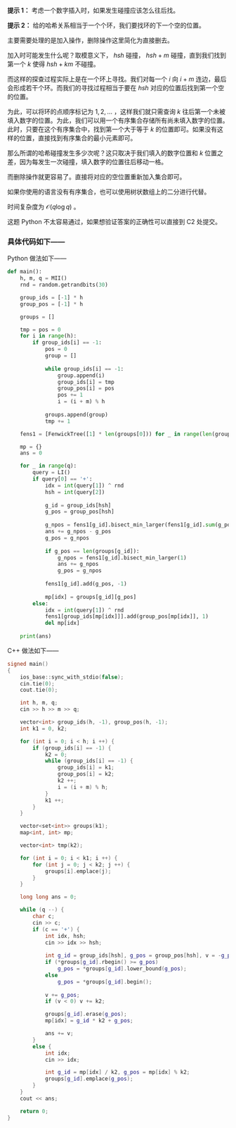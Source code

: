 **提示 1：** 考虑一个数字插入时，如果发生碰撞应该怎么往后找。

**提示 2：** 给的哈希关系相当于一个个环，我们要找环的下一个空的位置。

主要需要处理的是加入操作，删除操作这里简化为直接删去。

加入时可能发生什么呢？取模意义下， $hsh$ 碰撞， $hsh+m$ 碰撞，直到我们找到第一个 $k$ 使得 $hsh+km$ 不碰撞。

而这样的探查过程实际上是在一个环上寻找。我们对每一个 $i$ 向 $i+m$ 连边，最后会形成若干个环。而我们的寻找过程相当于要在 $hsh$ 对应的位置后找到第一个空的位置。

为此，可以将环的点顺序标记为 $1,2,\dots$ ，这样我们就只需查询 $k$ 往后第一个未被填入数字的位置。为此，我们可以用一个有序集合存储所有尚未填入数字的位置。此时，只要在这个有序集合中，找到第一个大于等于 $k$ 的位置即可。如果没有这样的位置，直接找到有序集合的最小元素即可。

那么所谓的哈希碰撞发生多少次呢？这只取决于我们填入的数字位置和 $k$ 位置之差，因为每发生一次碰撞，填入数字的位置往后移动一格。

而删除操作就更容易了。直接将对应的空位置重新加入集合即可。

如果你使用的语言没有有序集合，也可以使用树状数组上的二分进行代替。

时间复杂度为 $\mathcal{O}(q\log q)$ 。

这题 Python 不太容易通过，如果想验证答案的正确性可以直接到 C2 处提交。

### 具体代码如下——

Python 做法如下——

```Python []
def main():
    h, m, q = MII()
    rnd = random.getrandbits(30)

    group_ids = [-1] * h
    group_pos = [-1] * h

    groups = []

    tmp = pos = 0
    for i in range(h):
        if group_ids[i] == -1:
            pos = 0
            group = []
            
            while group_ids[i] == -1:
                group.append(i)
                group_ids[i] = tmp
                group_pos[i] = pos
                pos += 1
                i = (i + m) % h
            
            groups.append(group)
            tmp += 1

    fens1 = [FenwickTree([1] * len(groups[0])) for _ in range(len(groups))]

    mp = {}
    ans = 0

    for _ in range(q):
        query = LI()
        if query[0] == '+':
            idx = int(query[1]) ^ rnd
            hsh = int(query[2])
            
            g_id = group_ids[hsh]
            g_pos = group_pos[hsh]
            
            g_npos = fens1[g_id].bisect_min_larger(fens1[g_id].sum(g_pos - 1) + 1)
            ans += g_npos - g_pos
            g_pos = g_npos
            
            if g_pos == len(groups[g_id]):
                g_npos = fens1[g_id].bisect_min_larger(1)
                ans += g_npos
                g_pos = g_npos
            
            fens1[g_id].add(g_pos, -1)
            
            mp[idx] = groups[g_id][g_pos]
        else:
            idx = int(query[1]) ^ rnd
            fens1[group_ids[mp[idx]]].add(group_pos[mp[idx]], 1)
            del mp[idx]
        
    print(ans)
```

C++ 做法如下——

```cpp []
signed main()
{
    ios_base::sync_with_stdio(false);
    cin.tie(0);
    cout.tie(0);

    int h, m, q;
    cin >> h >> m >> q;

    vector<int> group_ids(h, -1), group_pos(h, -1);
    int k1 = 0, k2;

    for (int i = 0; i < h; i ++) {
        if (group_ids[i] == -1) {
            k2 = 0;
            while (group_ids[i] == -1) {
                group_ids[i] = k1;
                group_pos[i] = k2;
                k2 ++;
                i = (i + m) % h;
            }
            k1 ++;
        }
    }

    vector<set<int>> groups(k1);
    map<int, int> mp;

    vector<int> tmp(k2);

    for (int i = 0; i < k1; i ++) {
        for (int j = 0; j < k2; j ++) {
            groups[i].emplace(j);
        }
    }

    long long ans = 0;

    while (q --) {
        char c;
        cin >> c;
        if (c == '+') {
            int idx, hsh;
            cin >> idx >> hsh;
            
            int g_id = group_ids[hsh], g_pos = group_pos[hsh], v = -g_pos;
            if (*groups[g_id].rbegin() >= g_pos)
                g_pos = *groups[g_id].lower_bound(g_pos);
            else
                g_pos = *groups[g_id].begin();
            
            v += g_pos;
            if (v < 0) v += k2;

            groups[g_id].erase(g_pos);
            mp[idx] = g_id * k2 + g_pos;

            ans += v;
        }
        else {
            int idx;
            cin >> idx;

            int g_id = mp[idx] / k2, g_pos = mp[idx] % k2;
            groups[g_id].emplace(g_pos);
        }
    }
    cout << ans;

    return 0;
}
``` 

